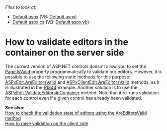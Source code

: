 <!-- default file list -->
*Files to look at*:

* [Default.aspx](./CS/WebSite/Default.aspx) (VB: [Default.aspx](./VB/WebSite/Default.aspx))
* [Default.aspx.cs](./CS/WebSite/Default.aspx.cs) (VB: [Default.aspx.vb](./VB/WebSite/Default.aspx.vb))
<!-- default file list end -->
# How to validate editors in the container on the server side


<p>The current version of ASP.NET controls doesn't allow you to set the <a href="http://msdn.microsoft.com/en-us/library/system.web.ui.page.isvalid.aspx"><u>Page.IsValid</u></a> property programmatically to validate our editors. However, it is possible to use the following static methods for this purpose: <a href="http://documentation.devexpress.com/#AspNet/DevExpressWebASPxEditorsASPxEdit_AreEditorsValidtopic"><u>ASPxEdit.AreEditorsValid</u></a> and <a href="http://documentation.devexpress.com/#AspNet/DevExpressWebASPxEditorsScriptsASPxClientEdit_AreEditorsValidtopic"><u>ASPxClientEdit.AreEditorsValid</u></a> methods, as it is illustrated in the <a href="https://www.devexpress.com/Support/Center/p/E1844">E1844</a> example. Another  solution is to use the <a href="http://documentation.devexpress.com/#AspNet/DevExpressWebASPxEditorsASPxEdit_ValidateEditorsInContainertopic"><u>ASPxEdit.ValidateEditorsInContainer</u></a> method. Note that it re-runs validation for each control even if a given control has already been validated. </p><p><strong>See also:</strong><br />
<a href="https://www.devexpress.com/Support/Center/p/E1844">How to check the validation state of editors using the AreEditorsValid method</a><br />
<a href="https://www.devexpress.com/Support/Center/p/E124">How to raise validation on the client side</a></p>

<br/>



